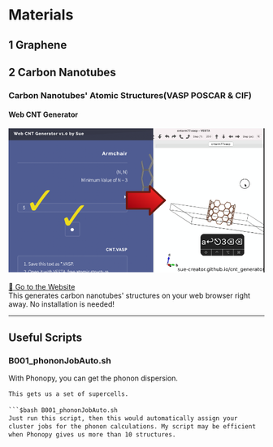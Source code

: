 # Materials

## 1 Graphene

## 2 Carbon Nanotubes

### Carbon Nanotubes' Atomic Structures(VASP POSCAR & CIF)
#### Web CNT Generator
![Carbon Nanotubes Generator Demonstration](https://github.com/sue-creator/cnt_generator/raw/main/readmeImg.png)
<br><br><a href="https://sue-creator.github.io/cnt_generator/" target="_blank" rel="noopener noreferrer">🔮 Go to the Website</a><br>
This generates carbon nanotubes' structures on your web browser right away. No installation is needed!  

***

## Useful Scripts

### B001_phononJobAuto.sh
With Phonopy, you can get the phonon dispersion.
```$phonopy -d --dim 2 2 2
This gets us a set of supercells.

```$bash B001_phononJobAuto.sh
Just run this script, then this would automatically assign your cluster jobs for the phonon calculations. My script may be efficient when Phonopy gives us more than 10 structures.
